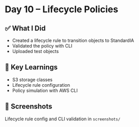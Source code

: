 # Day 10 – Lifecycle Policies

## ✅ What I Did
- Created a lifecycle rule to transition objects to StandardIA
- Validated the policy with CLI
- Uploaded test objects

## 🧠 Key Learnings
- S3 storage classes
- Lifecycle rule configuration
- Policy simulation with AWS CLI

## 📸 Screenshots
Lifecycle rule config and CLI validation in `screenshots/`
